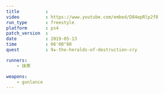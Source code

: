 ```yaml
---
title          :
video          : https://www.youtube.com/embed/D84epRlp2f8
run_type       : freestyle
platform       : ps4
patch_version  :
date           : 2019-05-13
time           : 06'00"80
quest          : 9★-the-heralds-of-destruction-cry

runners:
    - 抹茶

weapons:
    - gunlance
---
```

